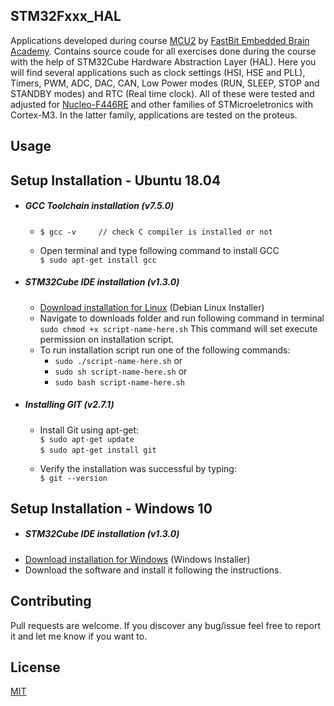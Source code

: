 ## STM32Fxxx_HAL 

Applications developed during course [MCU2](https://www.udemy.com/course/microcontroller-programming-stm32-timers-pwm-can-bus-protocol/) by [FastBit Embedded Brain Academy](http://fastbitlab.com/). Contains source coude for all exercises done during the course with the help of STM32Cube Hardware Abstraction Layer (HAL). Here you will find several applications such as clock settings (HSI, HSE and PLL), Timers, PWM, ADC, DAC, CAN, Low Power modes (RUN, SLEEP, STOP and STANDBY modes) and RTC (Real time clock). All of these were tested and adjusted for [Nucleo-F446RE](https://br.mouser.com/ProductDetail/STMicroelectronics/NUCLEO-F446RE?qs=PRtH0mD6DWYnuBoPSlbRCA%3D%3D) and other families of STMicroeletronics with Cortex-M3. In the latter family, applications are tested on the proteus. 


## Usage

## Setup Installation - Ubuntu 18.04
* ##### GCC Toolchain installation (v7.5.0)
  * `$ gcc -v     // check C compiler is installed or not` 
   &nbsp;
   
  * Open terminal and type following command to install GCC\
  `$ sudo apt-get install gcc`
  
* ##### STM32Cube IDE installation (v1.3.0)
  * [Download installation for Linux](https://www.st.com/en/development-tools/stm32cubeide.html) (Debian Linux Installer)
  * Navigate to downloads folder and run following command in terminal\
  `sudo chmod +x script-name-here.sh` This command will set execute permission on installation script.
  * To run installation script run one of the following commands:
    * `sudo ./script-name-here.sh`
    or
    * `sudo sh script-name-here.sh`
    or
    * `sudo bash script-name-here.sh`

* ##### Installing GIT (v2.7.1)
  * Install Git using apt-get:\
   `$ sudo apt-get update`\
   `$ sudo apt-get install git`
   &nbsp;
   
  * Verify the installation was successful by typing:\
  `$ git --version`



## Setup Installation - Windows 10
* ##### STM32Cube IDE installation (v1.3.0)
* [Download installation for Windows](https://www.st.com/en/development-tools/stm32cubeide.html#get-software) (Windows Installer)
* Download the software and install it following the instructions.

## Contributing 

Pull requests are welcome. If you discover any bug/issue feel free to report it and let me know if you want to.

## License
[MIT](https://github.com/mattsousaa/STM32F4xx_drivers/blob/master/LICENSE)

